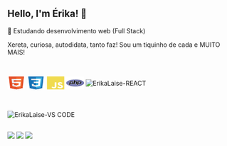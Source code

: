 ## Hello, I'm Érika! 👋
🚀 Estudando desenvolvimento web (Full Stack)

Xereta, curiosa, autodidata, tanto faz! Sou um tiquinho de cada e MUITO MAIS!


## 

<div style="display: inline_block"><br>
  <img align="center" alt="ErikaLaise-HTML" height="30" width="40" src="https://raw.githubusercontent.com/devicons/devicon/master/icons/html5/html5-original.svg">
  <img align="center" alt="ErikaLaise-CSS" height="30" width="40" src="https://raw.githubusercontent.com/devicons/devicon/master/icons/css3/css3-original.svg">
  <img align="center" alt="ErikaLaise-JS" height="30" width="40" src="https://raw.githubusercontent.com/devicons/devicon/master/icons/javascript/javascript-plain.svg">
  <img align="center" alt="ErikaLaise-PHP" height="30" width="40" src="https://raw.githubusercontent.com/devicons/devicon/master/icons/php/php-original.svg">
  <img align="center" alt="ErikaLaise-REACT" height="30" width="40" src="https://cdn.jsdelivr.net/gh/devicons/devicon/icons/react/react-original-wordmark.svg">
          

##

<div style="display: inline_block"><br>
  <img align="center" alt="ErikaLaise-VS CODE" height="30" width="40" src="https://cdn.jsdelivr.net/gh/devicons/devicon/icons/vscode/vscode-original-wordmark.svg">
          
</div>


</p>

## 

<p align="left"> 
 <a href="https://instagram.com/erikalaise0602" target="_blank"><img src="https://img.shields.io/badge/-Instagram-%23E4405F?style=for-the-badge&logo=instagram&logoColor=white" target="_blank"></a>
 <a href="https://www.linkedin.com/in/erikalaise" target="_blank"><img src="https://img.shields.io/badge/-LinkedIn-%230077B5?style=for-the-badge&logo=linkedin&logoColor=white" target="_blank"></a> 
 <a href = "mailto:erikalaise@gmail.com"><img src="https://img.shields.io/badge/-Gmail-%23333?style=for-the-badge&logo=gmail&logoColor=white" target="_blank"></a>
</p>




          
          


          
